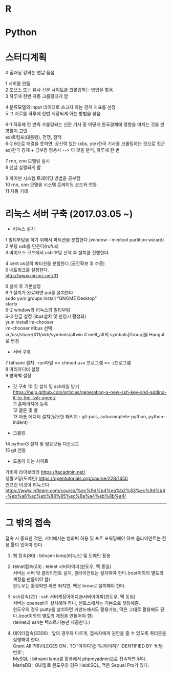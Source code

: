 # R
# Python

# 스터디계획

0 딥러닝 강의는 맨날 들음

1 서버를 만듦  
2 포브스 또는 유사 신문 사이트를 크롤링하는 방법을 찾음  
3 하루에 한번 자동 크롤링되게 함  

4 분류모델의 input 데이터로 쓰고자 하는 경제 지표를 선정  
5 그 지료를 하루에 한번 저장되게 하는 방법을 찾음  

6-1 하루에 한 번씩 크롤링되는 신문 기사 중 어떻게 한국경제에 영향을 미치는 것을 반영할지 고민  
ex)트럼프(대통령), 전쟁, 정책  
6-2 6으로 해결을 못하면, 공신력 있는 (kbs, ytn)한국 기사를 크롤링하는 것으로 접근  
ex)한국 경제 + 긍부정 형용사 --> 이 것을 분석, 하루에 한 번  

7 rnn, cnn 모델링 실시  
8 맨날 실행되게 함  

9 파이썬 시스템 트레이딩 방법을 공부함  
10 rnn, cnn 모델을 시스템 트레이딩 코드와 연동  
11 자동 거래  


# 리눅스 서버 구축 (2017.03.05 ~)

- 리눅스 설치

1 멀티부팅을 하기 위해서 파티션을 분할한다.(window - minitool partition wizard)  
2 부팅 usb를 만든다(rufus)  
3 바이오스 모드에서 usb 부팅 선택 후 설치를 진행한다.  

4 cent os상의 파티션을 분할한다.(공간확보 후 수동)  
5 네트워크를 설정한다.  
http://www.mizniz.net/31  

6 설치 후 기본설정  
6-1 설치가 완료되면 gui를 설치한다  
sudo yum groups install "GNOME Desktop"  
startx  
6-2 window와 리눅스의 멀티부팅  
6-3 한글 설정 (ibus설치 및 한영키 활성화)  
yum install im-chooser  
im-chooser #ibus 선택   
vi /usr/share/X11/xkb/symbols/altwin # melt_alt의 symbols[Group]을 Hangul로 변경  


- 서버 구축

7 bitnami 설치 : run파일 => chmod a+x 프로그램 => ./프로그램  
8 마리아디비 설정  
9 방화벽 설정  

- 깃 구축
10 깃 설치 및 ssh파일 받기  
https://help.github.com/articles/generating-a-new-ssh-key-and-adding-it-to-the-ssh-agent/   
11 홈페이지에 등록  
12 클론 및 풀  
13 아톰 에디터 설치(필요한 패키지 : git-puls, autocomplete-python, python-indent)  

- 크롤링

14 python3 설치 및 필요모듈 다운로드  
15 git 연동  

- 도움이 되는 사이트  

가비아 라이브러리
https://tecadmin.net/   
생활코딩(도메인) https://opentutorials.org/course/228/1450    
인프런 이것이 리눅스다 https://www.inflearn.com/course/%ec%9d%b4%ea%b2%83%ec%9d%b4-%eb%a6%ac%eb%88%85%ec%8a%a4%eb%8b%a4/    


---------------
# 그 밖의 접속      
접속 시 중요한 것은, 서버에서는 방화벽 허용 및 포트 포워딩해야 하며 클라이언트는 전용 툴이 있어야 한다.  

1. 웹 접속(80) : bitnami lamp(리눅스) 및 도메인 활용     

2. telnet접속(23) : telnet 서버아이피(윈도우, 맥 동일)   
서버는 서버 및 클라이언트 설치, 클라이언트는 설치해야 한다.(root이외의 별도의 계정을 만들어야 함)   
윈도우는 활성화만 하면 되지만, 맥은 brew로 설치해야 한다.

3. ssh접속(22) : ssh 서버계정아이디@서버아이피(윈도우, 맥 동일)   
서버는 openssh가 설치해야 하나, 센토스에서는 기본으로 셋팅해줌.    
윈도우의 경우 putty를 설치하면 커맨드에서도 활용가능, 맥은 그대로 활용해도 된다.(root이외의 별도의 계정을 만들어야 함)  
(telnet과 ssh는 텍스트기능만 제공한다.)  

4. 데이터접속(3306) : 앞의 경우와 다르게, 접속자에게 권한을 줄 수 있도록 쿼리문을 실행해야 한다.  
Grant All PRIVILEGES ON *.* TO '아이디'@'%(아이피)' IDENTIFIED BY '비밀번호';  
MySQL : bitnami lamp를 활용해서 phpmyadmin으로 접속하면 된다.  
MariaDB : GUI툴로 윈도우의 경우 HeidiSQL, 맥은 Sequel Pro가 있다.
